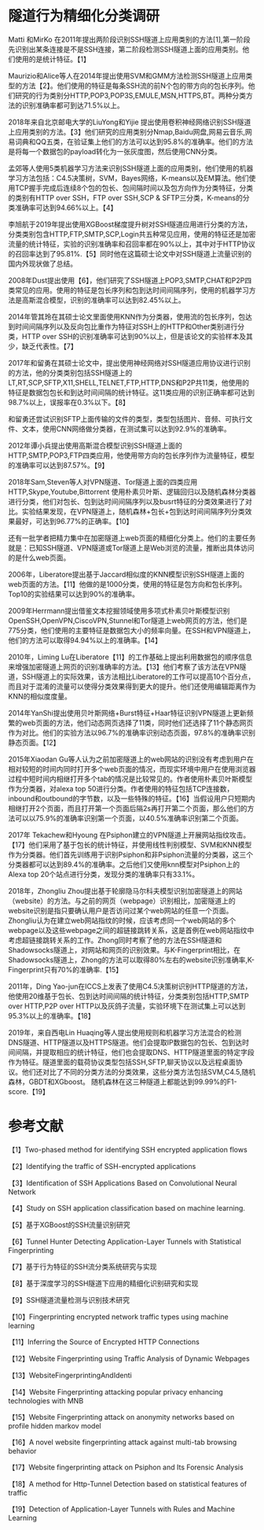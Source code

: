 # 隧道行为精细化分类调研
Matti 和MirKo 在2011年提出两阶段识别SSH隧道上应用类别的方法[1],第一阶段先识别出某条连接是不是SSH连接，第二阶段检测SSH隧道上面的应用类别。他们使用的是统计特征。【1】

Maurizio和Alice等人在2014年提出使用SVM和GMM方法检测SSH隧道上应用类型的方法【2】。他们使用的特征是每条SSH流的前N个包的带方向的包长序列。他们研究的行为类别分HTTP,POP3,POP3S,EMULE,MSN,HTTPS,BT。两种分类方法的识别准确率都可到达71.5%以上。

2018年来自北京邮电大学的LiuYong和Yijie 提出使用卷积神经网络识别SSH隧道上应用类别的方法。【3】他们研究的应用类别分Nmap,Baidu网盘,网易云音乐,网易词典和QQ五类，在验证集上他们的方法可以达到95.8%的准确率。他们的方法是将每一个数据包的payload转化为一张灰度图，然后使用CNN分类。

孟郊等人使用5类机器学习方法来识别SSH隧道上面的应用类别，他们使用的机器学习方法包括：C4.5决策树，SVM，Bayes网络，K-means以及EM算法。他们使用TCP握手完成后连续8个包的包长、包间隔时间以及包方向作为分类特征，分类的类别有HTTP over SSH，FTP over SSH,SCP & SFTP三分类，K-means的分类准确率可达到94.66%以上。【4】

李旭航于2019年提出使用XGBoost梯度提升树对SSH隧道应用进行分类的方法，分类类别包含HTTP,FTP,SMTP,SCP,Login共五种常见应用，使用的特征还是加密流量的统计特征，实验的识别准确率和召回率都在90%以上，其中对于HTTP协议的召回率达到了95.81%.【5】同时他在这篇硕士论文中对SSH隧道上流量识别的国内外现状做了总结。

2008年Dust提出使用【6】，他们研究了SSH隧道上POP3,SMTP,CHAT和P2P四类常见的应用。使用的特征是包长序列和包到达时间间隔序列，使用的机器学习方法是高斯混合模型，识别的准确率可以达到82.45%以上。

2014年管其玲在其硕士论文里面使用KNN作为分类器，使用流的包长序列，包达到时间间隔序列以及反向包比重作为特征对SSH上的HTTP和Other类别进行分类，HTTP over SSH的识别准确率可达到90%以上，但是该论文的实验样本及其少，缺乏代表性。【7】
	
2017年和留勇在其硕士论文中，提出使用神经网络对SSH隧道应用协议进行识别的方法，他的分类类别包括SSH隧道上的LT,RT,SCP,SFTP,X11,SHELL,TELNET,FTP,HTTP,DNS和P2P共11类，他使用的特征是数据包包长和到达时间间隔的统计特征。这11类应用的识别正确率都可达到98.7%以上，误报率在0.3%以下。【8】

和留勇还尝试识别SFTP上面传输的文件的类型，类型包括图片、音频、可执行文件、文本，使用CNN网络做分类器，在测试集可以达到92.9%的准确率。

2012年谭小兵提出使用高斯混合模型识别SSH隧道上面的HTTP,SMTP,POP3,FTP四类应用，他使用带方向的包长序列作为流量特征，模型的准确率可以达到87.57%。【9】

2018年Sam,Steven等人对VPN隧道、Tor隧道上面的四类应用HTTP,Skype,Youtube,Bittorrent 使用朴素贝叶斯、逻辑回归以及随机森林分类器进行分类，他们对包长、包到达时间间隔序列以及busrt特征的分类效果进行了对比。实验结果发现，在VPN隧道上，随机森林+包长+包到达时间间隔序列分类效果最好，可达到96.77%的正确率。【10】

还有一批学者把精力集中在加密隧道上web页面的精细化分类上。他们的主要任务就是：已知SSH隧道、VPN隧道或Tor隧道上是Web浏览的流量，推断出具体访问的是什么web页面。

2006年，Liberatore提出基于Jaccard相似度的KNN模型识别SSH隧道上面的web页面的方法。【11】他做的是1000分类，使用的特征是包方向和包长序列。Top10的实验结果可以达到90%的准确率。

2009年Herrmann提出借鉴文本挖掘领域使用多项式朴素贝叶斯模型识别OpenSSH,OpenVPN,CiscoVPN,Stunnel和Tor隧道上web网页的方法，他们是775分类，他们使用的主要特征是数据包大小的频率向量。在SSH和VPN隧道上，他们的方法可以取得94.94%以上的准确率。【14】

2010年，Liming Lu在Liberatore【11】的工作基础上提出利用数据包的顺序信息来增强加密隧道上网页的识别准确率的方法。【13】他们考察了该方法在VPN隧道，SSH隧道上的实际效果，该方法相比Liberatore的工作可以提高10个百分点，而且对于混淆的流量可以使得分类效果得到更大的提升。他们还使用编辑距离作为KNN的相似度度量。

2014年YanShi提出使用贝叶斯网络+Burst特征+Haar特征识别VPN隧道上更新频繁的web页面的方法，他们动态网页选择了11类，同时他们还选择了11个静态网页作为对比。他们的实验方法以96.7%的准确率识别动态页面，97.8%的准确率识别静态页面。【12】
	

2015年Xiaodan Gu等人认为之前加密隧道上的web网站的识别没有考虑到用户在相对较短的时间内同时打开多个web页面的情况，而现实环境中用户在使用浏览器过程中短时间内相继打开多个tab的情况是比较常见的。作者使用朴素贝叶斯模型作为分类器，对alexa top 50进行分类。作者使用的特征包括TCP连接数，inbound和outbound的字节数，以及一些特殊的特征。【16】当假设用户只短期内相继打开2个页面，而且打开第一个页面后隔2s再打开第二个页面，那么他们的方法可以以75.9%的准确率识别第一个页面，以40.5%准确率识别第二个页面。

2017年 Tekachew和Hyoung 在Psiphon建立的VPN隧道上开展网站指纹攻击。【17】他们采用了基于包长的统计特征，并使用线性判别模型、SVM和KNN模型作为分类器。他们首先训练用于识别Psiphon和非Psiphon流量的分类器，这三个分类器都可以达到89.4%的准确率。之后他们又使用knn模型对Psiphon上的Alexa top 20个站点进行分类，发现分类的准确率只有33.1%。

2018年，Zhongliu Zhou提出基于轮廓隐马尔科夫模型识别加密隧道上的网站（website）的方法。与之前的网页（webpage）识别相比，加密隧道上的website识别是指只要确认用户是否访问过某个web网站的任意一个页面。Zhongliu认为在建立web网站指纹的时候，应该考虑同一个web网站的多个webpage以及这些webpage之间的超链接跳转关系，这是首例在web网站指纹中考虑超链接跳转关系的工作。Zhong同时考察了他的方法在SSH隧道和Shadowsocks隧道上，对网站和网页的识别效果。与K-Fingerprint相比，在Shadowsocks隧道上，Zhong的方法可以取得80%左右的website识别准确率,K-Fingerprint只有70%的准确率.【15】

2011年，Ding Yao-jun在ICCS上发表了使用C4.5决策树识别HTTP隧道的方法，他使用20维基于包长、包到达时间间隔的统计特征，分类类别包括HTTP,SMTP over HTTP,P2P over HTTP以及灰鸽子流量，实验环境下在测试集上可以达到95.3%以上的准确率。【18】

2019年，来自西电Lin Huaqing等人提出使用规则和机器学习方法混合的检测DNS隧道、HTTP隧道以及HTTPS隧道。他们会提取IP数据包的包长、包到达时间间隔，并提取相应的统计特征，他们也会提取DNS、HTTP隧道里面的特定字段作为特征。隧道里面的载荷协议类型包括SSH,SFTP,聊天协议以及远程桌面协议。他们还对比了不同的分类方法的分类效果，这些分类方法包括SVM,C4.5,随机森林，GBDT和XGboost。 随机森林在这三种隧道上都能达到99.99%的F1-score.【19】

# 参考文献
【1】Two-phased method for identifying SSH encrypted application flows

【2】Identifying the traffic of SSH-encrypted applications

【3】Identification of SSH Applications Based on Convolutional Neural Network

【4】Study on SSH application classification based on machine learning.

【5】基于XGBoost的SSH流量识别研究

【6】Tunnel Hunter Detecting Application-Layer Tunnels with Statistical Fingerprinting

【7】基于行为特征的SSH流分类系统研究与实现

【8】基于深度学习的SSH隧道下应用的精细化识别研究和实现

【9】SSH隧道流量检测与识别技术研究

【10】Fingerprinting encrypted network traffic types using machine learning

【11】Inferring the Source of Encrypted HTTP Connections

【12】Website Fingerprinting using Traffic Analysis of Dynamic Webpages

【13】WebsiteFingerprintingAndIdenti

【14】Website Fingerprinting attacking popular privacy enhancing technologies with MNB

【15】Website Fingerprinting attack on anonymity networks based on profile hidden markov model

【16】A novel website fingerprinting attack against multi-tab browsing behavior

【17】Website fingerprinting attack on Psiphon and Its Forensic Analysis

【18】A method for Http-Tunnel Detection based on statistical features of traffic

【19】Detection of Application-Layer Tunnels with Rules and Machine Learning

